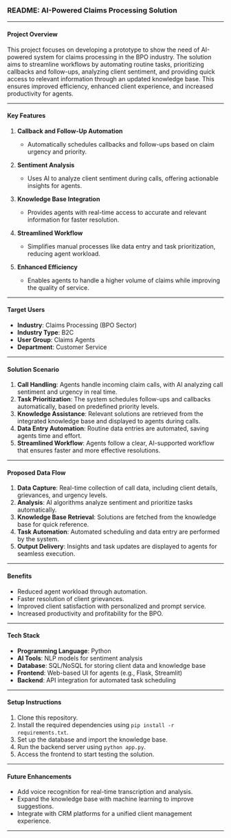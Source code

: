 ### **README: AI-Powered Claims Processing Solution**  

---

#### **Project Overview**  
This project focuses on developing a prototype to show the need of  AI-powered system for claims processing in the BPO industry. The solution aims to streamline workflows by automating routine tasks, prioritizing callbacks and follow-ups, analyzing client sentiment, and providing quick access to relevant information through an updated knowledge base. This ensures improved efficiency, enhanced client experience, and increased productivity for agents.  

---

#### **Key Features**  
1. **Callback and Follow-Up Automation**  
   - Automatically schedules callbacks and follow-ups based on claim urgency and priority.  

2. **Sentiment Analysis**  
   - Uses AI to analyze client sentiment during calls, offering actionable insights for agents.  

3. **Knowledge Base Integration**  
   - Provides agents with real-time access to accurate and relevant information for faster resolution.  

4. **Streamlined Workflow**  
   - Simplifies manual processes like data entry and task prioritization, reducing agent workload.  

5. **Enhanced Efficiency**  
   - Enables agents to handle a higher volume of claims while improving the quality of service.  

---

#### **Target Users**  
- **Industry**: Claims Processing (BPO Sector)  
- **Industry Type**: B2C  
- **User Group**: Claims Agents  
- **Department**: Customer Service  

---

#### **Solution Scenario**  
1. **Call Handling**: Agents handle incoming claim calls, with AI analyzing call sentiment and urgency in real time.  
2. **Task Prioritization**: The system schedules follow-ups and callbacks automatically, based on predefined priority levels.  
3. **Knowledge Assistance**: Relevant solutions are retrieved from the integrated knowledge base and displayed to agents during calls.  
4. **Data Entry Automation**: Routine data entries are automated, saving agents time and effort.  
5. **Streamlined Workflow**: Agents follow a clear, AI-supported workflow that ensures faster and more effective resolutions.  

---

#### **Proposed Data Flow**  
1. **Data Capture**: Real-time collection of call data, including client details, grievances, and urgency levels.  
2. **Analysis**: AI algorithms analyze sentiment and prioritize tasks automatically.  
3. **Knowledge Base Retrieval**: Solutions are fetched from the knowledge base for quick reference.  
4. **Task Automation**: Automated scheduling and data entry are performed by the system.  
5. **Output Delivery**: Insights and task updates are displayed to agents for seamless execution.  

---

#### **Benefits**  
- Reduced agent workload through automation.  
- Faster resolution of client grievances.  
- Improved client satisfaction with personalized and prompt service.  
- Increased productivity and profitability for the BPO.  

---

#### **Tech Stack**  
- **Programming Language**: Python  
- **AI Tools**: NLP models for sentiment analysis  
- **Database**: SQL/NoSQL for storing client data and knowledge base  
- **Frontend**: Web-based UI for agents (e.g., Flask, Streamlit)  
- **Backend**: API integration for automated task scheduling  

---

#### **Setup Instructions**  
1. Clone this repository.  
2. Install the required dependencies using `pip install -r requirements.txt`.  
3. Set up the database and import the knowledge base.  
4. Run the backend server using `python app.py`.  
5. Access the frontend to start testing the solution.  

---

#### **Future Enhancements**  
- Add voice recognition for real-time transcription and analysis.  
- Expand the knowledge base with machine learning to improve suggestions.  
- Integrate with CRM platforms for a unified client management experience.  

---

